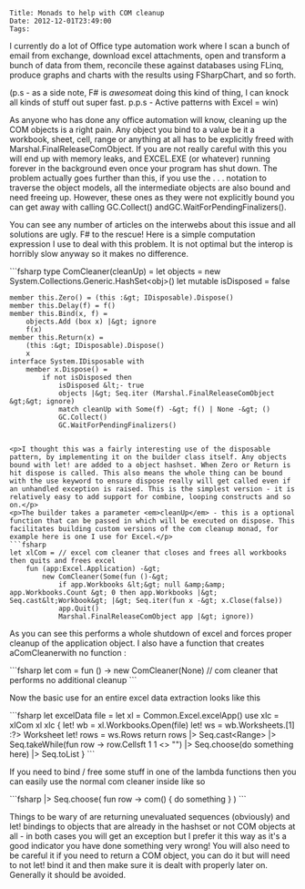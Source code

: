     Title: Monads to help with COM cleanup
    Date: 2012-12-01T23:49:00
    Tags: 
<!-- more -->

<p>I currently do a lot of Office type automation work where I scan a bunch of email from exchange, download excel attachments, open and transform a bunch of data from them, reconcile these against databases using FLinq, produce graphs and charts with the results using FSharpChart, and so forth.</p>
<p>(p.s - as a side note, F# is <em>awesome</em>at doing this kind of thing, I can knock all kinds of stuff out super fast. p.p.s - Active patterns with Excel = win)</p>
<p>As anyone who has done any office automation will know, cleaning up the COM objects is a right pain. Any object you bind to a value be it a workbook, sheet, cell, range or anything at all has to be explicitly freed with Marshal.FinalReleaseComObject. If you are not really careful with this you will end up with memory leaks, and EXCEL.EXE (or whatever) running forever in the background even once your program has shut down. The problem actually goes further than this, if you use the . . . notation to traverse the object models, all the intermediate objects are also bound and need freeing up. However, these ones as they were not explicitly bound you can get away with calling GC.Collect() andGC.WaitForPendingFinalizers().</p>
<p>You can see any number of articles on the interwebs about this issue and all solutions are ugly. F# to the rescue! Here is a simple computation expression I use to deal with this problem. It is not optimal but the interop is horribly slow anyway so it makes no difference.</p>
```fsharp
type ComCleaner(cleanUp) =
    let objects = new System.Collections.Generic.HashSet&lt;obj&gt;()
    let mutable isDisposed = false     

    member this.Zero() = (this :&gt; IDisposable).Dispose()
    member this.Delay(f) = f()
    member this.Bind(x, f) = 
        objects.Add (box x) |&gt; ignore
        f(x)
    member this.Return(x) =         
        (this :&gt; IDisposable).Dispose()
        x
    interface System.IDisposable with
        member x.Dispose() =  
            if not isDisposed then
                isDisposed &lt;- true
                objects |&gt; Seq.iter (Marshal.FinalReleaseComObject &gt;&gt; ignore)
                match cleanUp with Some(f) -&gt; f() | None -&gt; ()        
                GC.Collect()
                GC.WaitForPendingFinalizers()
```

<p>I thought this was a fairly interesting use of the disposable pattern, by implementing it on the builder class itself. Any objects bound with let! are added to a object hashset. When Zero or Return is hit dispose is called. This also means the whole thing can be bound with the use keyword to ensure dispose really will get called even if an unhandled exception is raised. This is the simplest version - it is relatively easy to add support for combine, looping constructs and so on.</p>
<p>The builder takes a parameter <em>cleanUp</em> - this is a optional function that can be passed in which will be executed on dispose. This facilitates building custom versions of the com cleanup monad, for example here is one I use for Excel.</p>
```fsharp
let xlCom = // excel com cleaner that closes and frees all workbooks then quits and frees excel
    fun (app:Excel.Application) -&gt;         
        new ComCleaner(Some(fun ()-&gt;
            if app.Workbooks &lt;&gt; null &amp;&amp; app.Workbooks.Count &gt; 0 then app.Workbooks |&gt; Seq.cast&lt;Workbook&gt; |&gt; Seq.iter(fun x -&gt; x.Close(false))
            app.Quit()
            Marshal.FinalReleaseComObject app |&gt; ignore))
```

<p>As you can see this performs a whole shutdown of excel and forces proper cleanup of the application object. I also have a function that creates aComCleanerwith no function :</p>
```fsharp
let com = fun () -&gt; new ComCleaner(None) // com cleaner that performs no additional cleanup
```

<p>Now the basic use for an entire excel data extraction looks like this</p>
```fsharp
let excelData file = 
    let xl = Common.Excel.excelApp()
    use xlc = xlCom xl
    xlc {    
        let! wb = xl.Workbooks.Open(file)
        let! ws = wb.Worksheets.[1] :?&gt; Worksheet
        let! rows = ws.Rows
        return
            rows
            |&gt; Seq.cast&lt;Range&gt;
            |&gt; Seq.takeWhile(fun row -&gt; row.Cellsft 1 1 &lt;&gt; "")
            |&gt; Seq.choose(do something here)
            |&gt; Seq.toList }
```

<p>If you need to bind / free some stuff in one of the lambda functions then you can easily use the normal com cleaner inside like so</p>
```fsharp
|&gt; Seq.choose( fun row -&gt; com() {  do something } )
```

<p>Things to be wary of are returning unevaluated sequences (obviously) and let! bindings to objects that are already in the hashset or not COM objects at all - in both cases you will get an exception but I prefer it this way as it's a good indicator you have done something very wrong! You will also need to be careful it if you need to return a COM object, you can do it but will need to not let! bind it and then make sure it is dealt with properly later on. Generally it should be avoided.</p>